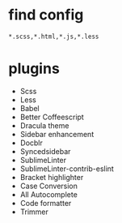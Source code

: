 # find config
`*.scss,*.html,*.js,*.less`


# plugins
- Scss
- Less
- Babel
- Better Coffeescript
- Dracula theme
- Sidebar enhancement
- Docblr
- Syncedsidebar
- SublimeLinter
- SublimeLinter-contrib-eslint
- Bracket highlighter
- Case Conversion
- All Autocomplete
- Code formatter
- Trimmer
